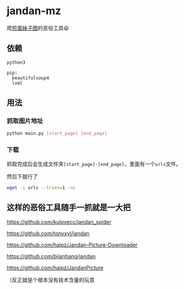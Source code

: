 # jandan-mz

爬[煎蛋妹子图](http://jandan.net/ooxx)的恶俗工具😃

## 依赖

```
python3

pip:
  beautifulsoup4
  lxml
```

## 用法

### 抓取图片地址

```bash
python main.py [start_page] [end_page]
```

### 下载

抓取完成后会生成文件夹`[start_page]-[end_page]`，里面有一个`urls`文件。

然后下就行了

```bash
wget -i urls --tries=1 -nc
```

## 这样的恶俗工具随手一抓就是一大把

https://github.com/kulovecc/jandan_spider

https://github.com/tonyxyl/jandan

https://github.com/haipz/Jandan-Picture-Downloader

https://github.com/bjianhang/jandan

https://github.com/haipz/JandanPicture

（反正就是个根本没有技术含量的玩意
